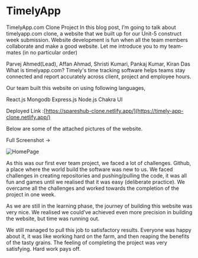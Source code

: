 # TimelyApp

TimelyApp.com Clone Project
In this blog post, I’m going to talk about timelyapp.com clone, a website that we built up for our Unit-5 construct week submission. Website development is fun when all the team members collaborate and make a good website. Let me introduce you to my team-mates (in no particular order)

Parvej Ahmed(Lead),
Affan Ahmad,
Shristi Kumari,
Pankaj Kumar,
Kiran Das
What is timelyapp.com?
Timely's time tracking software helps teams stay connected and report accurately across client, project and employee hours.

Our team built this website on using following languages,

React.js
Mongodb
Express.js
Node.js
Chakra UI

Deployed Link :[https://spareshub-clone.netlify.app/](https://timely-app-clone.netlify.app/)

Below are some of the attached pictures of the website.

Full Screenshot →

![HomePage](https://github.com/ahmadparvej/gas-scarecrow-3264/blob/main/public/Screenshot/Timely-clone.png)

As this was our first ever team project, we faced a lot of challenges. Github, a place where the world build the software was new to us. We faced challenges in creating repositories and pushing/pulling the code, it was all fun and games until we realised that it was easy (deliberate practice). We overcame all the challenges and worked towards the completion of the project in one week.

As we are still in the learning phase, the journey of building this website was very nice. We realised we could’ve achieved even more precision in building the website, but time was running out.

We still managed to pull this job to satisfactory results. Everyone was happy about it, it was like working hard on the farm, and then reaping the benefits of the tasty grains. The feeling of completing the project was very satisfying. Hard work pays off.


